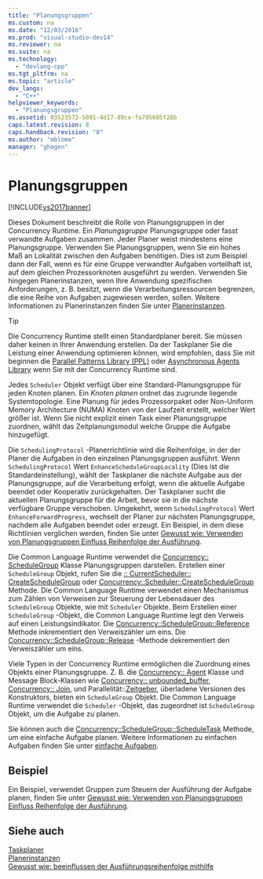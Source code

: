 ```yaml
---
title: "Planungsgruppen"
ms.custom: na
ms.date: "12/03/2016"
ms.prod: "visual-studio-dev14"
ms.reviewer: na
ms.suite: na
ms.technology: 
  - "devlang-cpp"
ms.tgt_pltfrm: na
ms.topic: "article"
dev_langs: 
  - "C++"
helpviewer_keywords: 
  - "Planungsgruppen"
ms.assetid: 03523572-5891-4d17-89ce-fa795605f28b
caps.latest.revision: 8
caps.handback.revision: "8"
ms.author: "mblome"
manager: "ghogen"
---
```

# Planungsgruppen
[!INCLUDE[vs2017banner](../../assembler/inline/includes/vs2017banner.md)]

Dieses Dokument beschreibt die Rolle von Planungsgruppen in der Concurrency Runtime. Ein *Planungsgruppe* Planungsgruppe oder fasst verwandte Aufgaben zusammen. Jeder Planer weist mindestens eine Planungsgruppe. Verwenden Sie Planungsgruppen, wenn Sie ein hohes Maß an Lokalität zwischen den Aufgaben benötigen. Dies ist zum Beispiel dann der Fall, wenn es für eine Gruppe verwandter Aufgaben vorteilhaft ist, auf dem gleichen Prozessorknoten ausgeführt zu werden. Verwenden Sie hingegen Planerinstanzen, wenn Ihre Anwendung spezifischen Anforderungen, z. B. besitzt, wenn die Verarbeitungsressourcen begrenzen, die eine Reihe von Aufgaben zugewiesen werden, sollen. Weitere Informationen zu Planerinstanzen finden Sie unter [Planerinstanzen](../../parallel/concrt/scheduler-instances.md).  
  
> [!TIP]
>  Die Concurrency Runtime stellt einen Standardplaner bereit. Sie müssen daher keinen in Ihrer Anwendung erstellen. Da der Taskplaner Sie die Leistung einer Anwendung optimieren können, wird empfohlen, dass Sie mit beginnen die [Parallel Patterns Library (PPL)](../../parallel/concrt/parallel-patterns-library-ppl.md) oder [Asynchronous Agents Library](../../parallel/concrt/asynchronous-agents-library.md) wenn Sie mit der Concurrency Runtime sind.  
  
 Jedes `Scheduler` Objekt verfügt über eine Standard-Planungsgruppe für jeden Knoten planen. Ein *Knoten planen* ordnet das zugrunde liegende Systemtopologie. Eine Planung für jedes Prozessorpaket oder Non-Uniform Memory Architecture (NUMA) Knoten von der Laufzeit erstellt, welcher Wert größer ist. Wenn Sie nicht explizit einen Task einer Planungsgruppe zuordnen, wählt das Zeitplanungsmodul welche Gruppe die Aufgabe hinzugefügt.  
  
 Die `SchedulingProtocol` -Planerrichtlinie wird die Reihenfolge, in der der Planer die Aufgaben in den einzelnen Planungsgruppen ausführt. Wenn `SchedulingProtocol` Wert `EnhanceScheduleGroupLocality` (Dies ist die Standardeinstellung), wählt der Taskplaner die nächste Aufgabe aus der Planungsgruppe, auf die Verarbeitung erfolgt, wenn die aktuelle Aufgabe beendet oder Kooperativ zurückgehalten. Der Taskplaner sucht die aktuellen Planungsgruppe für die Arbeit, bevor sie in die nächste verfügbare Gruppe verschoben. Umgekehrt, wenn `SchedulingProtocol` Wert `EnhanceForwardProgress`, wechselt der Planer zur nächsten Planungsgruppe, nachdem alle Aufgaben beendet oder erzeugt. Ein Beispiel, in dem diese Richtlinien verglichen werden, finden Sie unter [Gewusst wie: Verwenden von Planungsgruppen Einfluss Reihenfolge der Ausführung](../../parallel/concrt/how-to-use-schedule-groups-to-influence-order-of-execution.md).  
  
 Die Common Language Runtime verwendet die [Concurrency:: ScheduleGroup](../../parallel/concrt/reference/schedulegroup-class.md) Klasse Planungsgruppen darstellen. Erstellen einer `ScheduleGroup` Objekt, rufen Sie die [:: CurrentScheduler:: CreateScheduleGroup](../Topic/CurrentScheduler::CreateScheduleGroup%20Method.md) oder [Concurrency::Scheduler::CreateScheduleGroup](../Topic/Scheduler::CreateScheduleGroup%20Method.md) Methode. Die Common Language Runtime verwendet einen Mechanismus zum Zählen von Verweisen zur Steuerung der Lebensdauer des `ScheduleGroup` Objekte, wie mit `Scheduler` Objekte. Beim Erstellen einer `ScheduleGroup` -Objekt, die Common Language Runtime legt den Verweis auf einen Leistungsindikator. Die [Concurrency::ScheduleGroup::Reference](../Topic/ScheduleGroup::Reference%20Method.md) Methode inkrementiert den Verweiszähler um eins. Die [Concurrency::ScheduleGroup::Release](../Topic/ScheduleGroup::Release%20Method.md) -Methode dekrementiert den Verweiszähler um eins.  
  
 Viele Typen in der Concurrency Runtime ermöglichen die Zuordnung eines Objekts einer Planungsgruppe. Z. B. die [Concurrency:: Agent](../../parallel/concrt/reference/agent-class.md) Klasse und Message Block-Klassen wie [Concurrency:: unbounded_buffer](../Topic/unbounded_buffer%20Class.md), [Concurrency:: Join](../../parallel/concrt/reference/join-class.md), und Parallelität::[Zeitgeber](https://www.microsoftonedoc.com/#/organizations/e6f6a65cf14f462597b64ac058dbe1d0/projects/3fedad16-eaf1-41a6-8f96-0c1949c68f32/containers/a3daf831-1c5f-4bbe-964d-503870caf874/tocpaths/d5d4c847-5ad6-4c7f-b35b-d0b6f446d8b4/locales/en-US), überladene Versionen des Konstruktors, bieten ein `ScheduleGroup` Objekt. Die Common Language Runtime verwendet die `Scheduler` -Objekt, das zugeordnet ist `ScheduleGroup` Objekt, um die Aufgabe zu planen.  
  
 Sie können auch die [Concurrency::ScheduleGroup::ScheduleTask](../Topic/ScheduleGroup::ScheduleTask%20Method.md) Methode, um eine einfache Aufgabe planen. Weitere Informationen zu einfachen Aufgaben finden Sie unter [einfache Aufgaben](../../parallel/concrt/lightweight-tasks.md).  
  
## <a name="example"></a>Beispiel  
 Ein Beispiel, verwendet Gruppen zum Steuern der Ausführung der Aufgabe planen, finden Sie unter [Gewusst wie: Verwenden von Planungsgruppen Einfluss Reihenfolge der Ausführung](../../parallel/concrt/how-to-use-schedule-groups-to-influence-order-of-execution.md).  
  
## <a name="see-also"></a>Siehe auch  
 [Taskplaner](../../parallel/concrt/task-scheduler-concurrency-runtime.md)   
 [Planerinstanzen](../../parallel/concrt/scheduler-instances.md)   
 [Gewusst wie: beeinflussen der Ausführungsreihenfolge mithilfe](../../parallel/concrt/how-to-use-schedule-groups-to-influence-order-of-execution.md)

